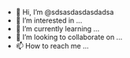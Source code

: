 - 👋 Hi, I’m @sdsasdasdasdadsa
- 👀 I’m interested in ...
- 🌱 I’m currently learning ...
- 💞️ I’m looking to collaborate on ...
- 📫 How to reach me ...

<!---
sdsasdasdasdadsa/sdsasdasdasdadsa is a ✨ special ✨ repository because its `README.md` (this file) appears on your GitHub profile.
You can click the Preview link to take a look at your changes.
--->
